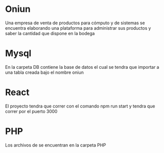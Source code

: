 # Oniun
Una empresa de venta de productos para cómputo y de sistemas se encuentra elaborando una  plataforma para administrar sus productos y saber la cantidad que dispone en la bodega

# Mysql
En la carpeta DB contiene la base de datos el cual se tendra que importar a una tabla creada bajo el nombre oniun

# React
El proyecto tendra que correr con el comando npm run start y tendra que correr por el puerto 3000

# PHP
Los archivos de se encuentran en la carpeta PHP 
